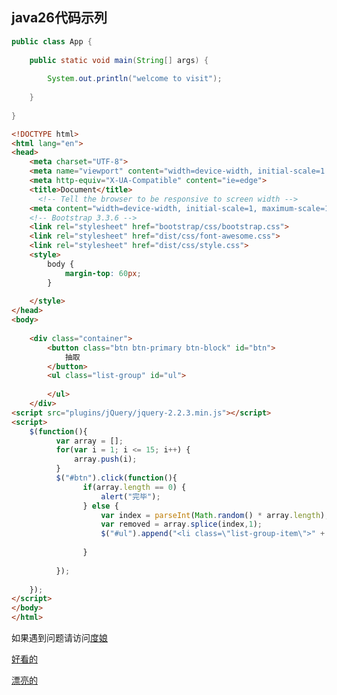 ## java26代码示列

```java
public class App {
    
    public static void main(String[] args) {
        
        System.out.println("welcome to visit");
        
    }
    
}
```



```html
<!DOCTYPE html>
<html lang="en">
<head>
    <meta charset="UTF-8">
    <meta name="viewport" content="width=device-width, initial-scale=1.0">
    <meta http-equiv="X-UA-Compatible" content="ie=edge">
    <title>Document</title>
      <!-- Tell the browser to be responsive to screen width -->
    <meta content="width=device-width, initial-scale=1, maximum-scale=1, user-scalable=no" name="viewport">
    <!-- Bootstrap 3.3.6 -->
    <link rel="stylesheet" href="bootstrap/css/bootstrap.css">
    <link rel="stylesheet" href="dist/css/font-awesome.css">
    <link rel="stylesheet" href="dist/css/style.css">
    <style>
        body {
            margin-top: 60px;
        }
        
    </style>
</head>
<body>
        
	<div class="container">
		<button class="btn btn-primary btn-block" id="btn">
			抽取
		</button>
		<ul class="list-group" id="ul">
		  
		</ul>
	</div>
<script src="plugins/jQuery/jquery-2.2.3.min.js"></script> 
<script>
    $(function(){
    	  var array = [];
	      for(var i = 1; i <= 15; i++) {
	    	  array.push(i);
	      }
	      $("#btn").click(function(){
	            if(array.length == 0) {
	      			alert("完毕");
	      		} else {
		      		var index = parseInt(Math.random() * array.length);
		    	  	var removed = array.splice(index,1);
		    	  	$("#ul").append("<li class=\"list-group-item\">" + removed + "</li>")
	      			
	      		}
	      		
	      });
	      
    });
</script>   
</body>
</html>
```

如果遇到问题请访问[度娘](https://www.baidu.com/)

[好看的](https://ss2.baidu.com/6ONYsjip0QIZ8tyhnq/it/u=3692744090,4225836522&fm=173&app=25&f=JPEG?w=500&h=722&s=A51E2777451AE5CC5A6184DB0100C033)



[漂亮的](https://gss3.bdstatic.com/-Po3dSag_xI4khGkpoWK1HF6hhy/baike/c0%3Dbaike92%2C5%2C5%2C92%2C30/sign=dd3b2cf9dbb44aed4d43b6b6d275ec64/caef76094b36acaf75feb94f7dd98d1001e99c62.jpg)





